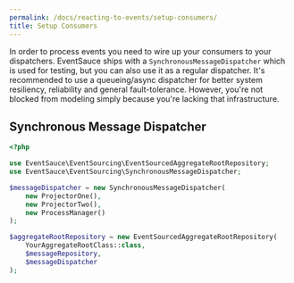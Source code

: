```yaml
---
permalink: /docs/reacting-to-events/setup-consumers/
title: Setup Consumers
---
```


In order to process events you need to wire up your consumers
to your dispatchers. EventSauce ships with a
`SynchronousMessageDispatcher` which is used for testing, but
you can also use it as a regular dispatcher. It's recommended
to use a queueing/async dispatcher for better system resiliency,
reliability and general fault-tolerance. However, you're not
blocked from modeling simply because you're lacking that
infrastructure.

## Synchronous Message Dispatcher

```php
<?php

use EventSauce\EventSourcing\EventSourcedAggregateRootRepository;
use EventSauce\EventSourcing\SynchronousMessageDispatcher;

$messageDispatcher = new SynchronousMessageDispatcher(
    new ProjectorOne(),
    new ProjectorTwo(),
    new ProcessManager()
);

$aggregateRootRepository = new EventSourcedAggregateRootRepository(
    YourAggregateRootClass::class,
    $messageRepository,
    $messageDispatcher
);
```
